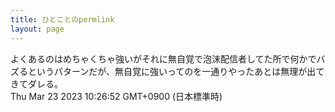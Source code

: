 ```yaml
---
title: ひとことのpermlink
layout: page
---
```

<div class="box" dt="1679534812063">
  よくあるのはめちゃくちゃ強いがそれに無自覚で泡沫配信者してた所で何かでバズるというパターンだが、無自覚に強いってのを一通りやったあとは無理が出てきてダレる。
  <div class="content is-small">Thu Mar 23 2023 10:26:52 GMT+0900 (日本標準時)</div>
</div>